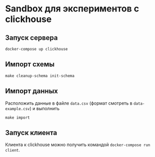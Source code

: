 # Sandbox для экспериментов с clickhouse

## Запуск сервера

```
docker-compose up clickhouse
```

## Импорт схемы

```
make cleanup-schema init-schema
```

## Импорт данных

Расположить данные в файле `data.csv` (формат смотреть в `data-example.csv`) и выполнить

```
make import
```

## Запуск клиента

Клиента к clickhouse можно получить командой `docker-compose run client`.